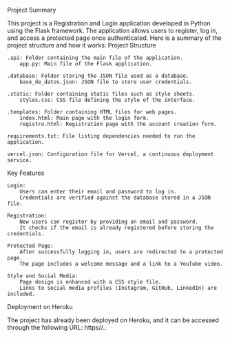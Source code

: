 Project Summary

This project is a Registration and Login application developed in Python using the Flask framework. The application allows users to register, log in, and access a protected page once authenticated. Here is a summary of the project structure and how it works:
Project Structure

    .api: Folder containing the main file of the application.
        app.py: Main file of the Flask application.

    .database: Folder storing the JSON file used as a database.
        base_de_datos.json: JSON file to store user credentials.

    .static: Folder containing static files such as style sheets.
        styles.css: CSS file defining the style of the interface.

    .templates: Folder containing HTML files for web pages.
        index.html: Main page with the login form.
        registro.html: Registration page with the account creation form.

    requirements.txt: File listing dependencies needed to run the application.

    vercel.json: Configuration file for Vercel, a continuous deployment service.

Key Features

    Login:
        Users can enter their email and password to log in.
        Credentials are verified against the database stored in a JSON file.

    Registration:
        New users can register by providing an email and password.
        It checks if the email is already registered before storing the credentials.

    Protected Page:
        After successfully logging in, users are redirected to a protected page.
        The page includes a welcome message and a link to a YouTube video.

    Style and Social Media:
        Page design is enhanced with a CSS style file.
        Links to social media profiles (Instagram, GitHub, LinkedIn) are included.

Deployment on Heroku

The project has already been deployed on Heroku, and it can be accessed through the following URL: https//..